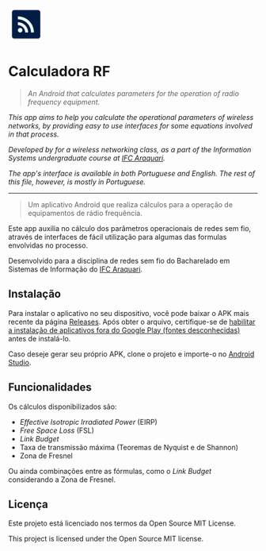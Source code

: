 ![Logo do projeto](https://github.com/yurihs/calculadorarf/blob/master/app/src/main/res/mipmap-hdpi/ic_launcher.png?raw=true)

# Calculadora RF

> _An Android that calculates parameters for the operation of radio frequency equipment._

_This app aims to help you calculate the operational parameters of wireless networks,
by providing easy to use interfaces for some equations involved in that process._

_Developed by for a wireless networking class, as a part of the Information Systems
undergraduate course at [IFC Araquari](https://araquari.ifc.edu.br/)._

_The app's interface is available in both Portuguese and English. The rest of this file, however,
is mostly in Portuguese._

---

> Um aplicativo Android que realiza cálculos para a operação de equipamentos de rádio frequência.

Este app auxilia no cálculo dos parâmetros operacionais de redes sem fio,
através de interfaces de fácil utilização para algumas das formulas envolvidas no processo.

Desenvolvido para a disciplina de redes sem fio do Bacharelado em Sistemas de Informação
do [IFC Araquari](https://araquari.ifc.edu.br/).


## Instalação

Para instalar o aplicativo no seu dispositivo, você pode baixar o APK mais recente da página
[Releases](https://github.com/yurihs/calculadorarf/releases). Após obter o arquivo, certifique-se de [habilitar a instalação de aplicativos fora do
Google Play (fontes desconhecidas)](https://seletronic.com.br/noticias/android/sistema-android/como-instalar-aplicativos-de-fontes-desconhecidas-no-android-apk/)
antes de instalá-lo. 

Caso deseje gerar seu próprio APK, clone o projeto e importe-o no [Android Studio](https://developer.android.com/studio/).

## Funcionalidades

Os cálculos disponibilizados são:

* _Effective Isotropic Irradiated Power_ (EIRP)
* _Free Space Loss_ (FSL)
* _Link Budget_
* Taxa de transmissão máxima (Teoremas de Nyquist e de Shannon)
* Zona de Fresnel

Ou ainda combinações entre as fórmulas, como o _Link Budget_
considerando a Zona de Fresnel.

## Licença

Este projeto está licenciado nos termos da Open Source MIT License.

This project is licensed under the Open Source MIT license.
